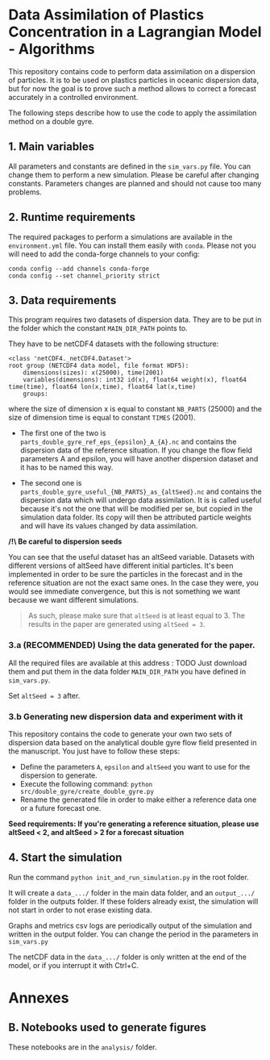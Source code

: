 # Data Assimilation of Plastics Concentration in a Lagrangian Model - Algorithms

This repository contains code to perform data assimilation on a dispersion of particles.
It is to be used on plastics particles in oceanic dispersion data, but for now the goal is to prove such a method allows to correct a forecast accurately in a controlled environment.

The following steps describe how to use the code to apply the assimilation method on a double gyre.

## 1. Main variables

All parameters and constants are defined in the `sim_vars.py` file. You can change them to perform a new simulation.
Please be careful after changing constants. Parameters changes are planned and should not cause too many problems.

## 2. Runtime requirements

The required packages to perform a simulations are available in the `environment.yml` file.
You can install them easily with `conda`. Please not you will need to add the conda-forge channels to your config:

```
conda config --add channels conda-forge
conda config --set channel_priority strict
```

## 3. Data requirements

This program requires two datasets of dispersion data. They are to be put in the folder which the constant `MAIN_DIR_PATH` points to.

They have to be netCDF4 datasets with the following structure:

```
<class 'netCDF4._netCDF4.Dataset'>
root group (NETCDF4 data model, file format HDF5):
    dimensions(sizes): x(25000), time(2001)
    variables(dimensions): int32 id(x), float64 weight(x), float64 time(time), float64 lon(x,time), float64 lat(x,time)
    groups:
```

where the size of dimension x is equal to constant `NB_PARTS` (25000) and the size of dimension time is equal to constant `TIMES` (2001).

- The first one of the two is `parts_double_gyre_ref_eps_{epsilon}_A_{A}.nc` and contains the dispersion data of the reference situation. If you change the flow field parameters A and epsilon, you will have another dispersion dataset and it has to be named this way.

- The second one is `parts_double_gyre_useful_{NB_PARTS}_as_{altSeed}.nc` and contains the dispersion data which will undergo data assimilation. It is is called useful because it's not the one that will be modified per se, but copied in the simulation data folder. Its copy will then be attributed particle weights and will have its values changed by data assimilation.

**/!\\ Be careful to dispersion seeds**

You can see that the useful dataset has an altSeed variable. Datasets with different versions of altSeed have different initial particles. It's been implemented in order to be sure the particles in the forecast and in the reference situation are not the exact same ones. In the case they were, you would see immediate convergence, but this is not something we want because we want different simulations.

> As such, please make sure that `altSeed` is at least equal to 3. The results in the paper are generated using `altSeed = 3`.

### 3.a (RECOMMENDED) Using the data generated for the paper.

All the required files are available at this address : TODO
Just download them and put them in the data folder `MAIN_DIR_PATH` you have defined in `sim_vars.py`.

Set `altSeed = 3` after.

### 3.b Generating new dispersion data and experiment with it

This repository contains the code to generate your own two sets of dispersion data based on the analytical double gyre flow field presented in the manuscript. You just have to follow these steps:

- Define the parameters `A`, `epsilon` and `altSeed` you want to use for the dispersion to generate.
- Execute the following command:
  `python src/double_gyre/create_double_gyre.py`
- Rename the generated file in order to make either a reference data one or a future forecast one.

**Seed requirements: If you're generating a reference situation, please use altSeed < 2, and altSeed > 2 for a forecast situation**

## 4. Start the simulation

Run the command `python init_and_run_simulation.py` in the root folder.

It will create a `data_.../` folder in the main data folder, and an `output_.../` folder in the outputs folder. If these folders already exist, the simulation will not start in order to not erase existing data.

Graphs and metrics csv logs are periodically output of the simulation and written in the output folder. You can change the period in the parameters in `sim_vars.py`

The netCDF data in the `data_.../` folder is only written at the end of the model, or if you interrupt it with Ctrl+C.

# Annexes

## B. Notebooks used to generate figures

These notebooks are in the `analysis/` folder.
